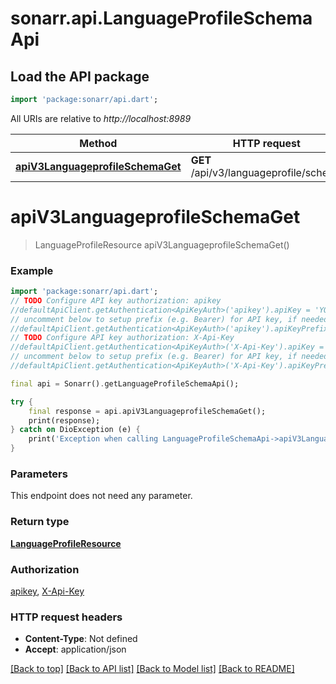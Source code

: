 # sonarr.api.LanguageProfileSchemaApi

## Load the API package
```dart
import 'package:sonarr/api.dart';
```

All URIs are relative to *http://localhost:8989*

Method | HTTP request | Description
------------- | ------------- | -------------
[**apiV3LanguageprofileSchemaGet**](LanguageProfileSchemaApi.md#apiv3languageprofileschemaget) | **GET** /api/v3/languageprofile/schema | 


# **apiV3LanguageprofileSchemaGet**
> LanguageProfileResource apiV3LanguageprofileSchemaGet()



### Example
```dart
import 'package:sonarr/api.dart';
// TODO Configure API key authorization: apikey
//defaultApiClient.getAuthentication<ApiKeyAuth>('apikey').apiKey = 'YOUR_API_KEY';
// uncomment below to setup prefix (e.g. Bearer) for API key, if needed
//defaultApiClient.getAuthentication<ApiKeyAuth>('apikey').apiKeyPrefix = 'Bearer';
// TODO Configure API key authorization: X-Api-Key
//defaultApiClient.getAuthentication<ApiKeyAuth>('X-Api-Key').apiKey = 'YOUR_API_KEY';
// uncomment below to setup prefix (e.g. Bearer) for API key, if needed
//defaultApiClient.getAuthentication<ApiKeyAuth>('X-Api-Key').apiKeyPrefix = 'Bearer';

final api = Sonarr().getLanguageProfileSchemaApi();

try {
    final response = api.apiV3LanguageprofileSchemaGet();
    print(response);
} catch on DioException (e) {
    print('Exception when calling LanguageProfileSchemaApi->apiV3LanguageprofileSchemaGet: $e\n');
}
```

### Parameters
This endpoint does not need any parameter.

### Return type

[**LanguageProfileResource**](LanguageProfileResource.md)

### Authorization

[apikey](../README.md#apikey), [X-Api-Key](../README.md#X-Api-Key)

### HTTP request headers

 - **Content-Type**: Not defined
 - **Accept**: application/json

[[Back to top]](#) [[Back to API list]](../README.md#documentation-for-api-endpoints) [[Back to Model list]](../README.md#documentation-for-models) [[Back to README]](../README.md)

